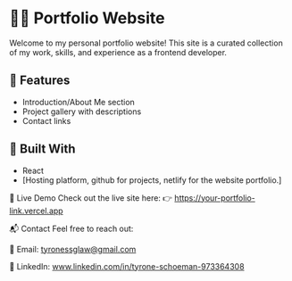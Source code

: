 # 🧑‍💻 Portfolio Website

Welcome to my personal portfolio website! This site is a curated collection of my work, skills, and experience as a frontend developer.

## 🌟 Features

- Introduction/About Me section
- Project gallery with descriptions
- Contact links

## 🔧 Built With

- React
- [Hosting platform, github for projects, netlify for the website portfolio.]

🔗 Live Demo
Check out the live site here:
👉 https://your-portfolio-link.vercel.app

📬 Contact
Feel free to reach out:

📧 Email: tyronessglaw@gmail.com

💼 LinkedIn: www.linkedin.com/in/tyrone-schoeman-973364308
